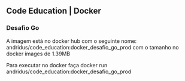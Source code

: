 ## Code Education | Docker
### Desafio Go
A imagem está no docker hub com o seguinte nome: andridus/code_education:docker_desafio_go_prod com o tamanho no docker images de 1.39MB

Para executar no docker faça
docker run andridus/code_education:docker_desafio_go_prod